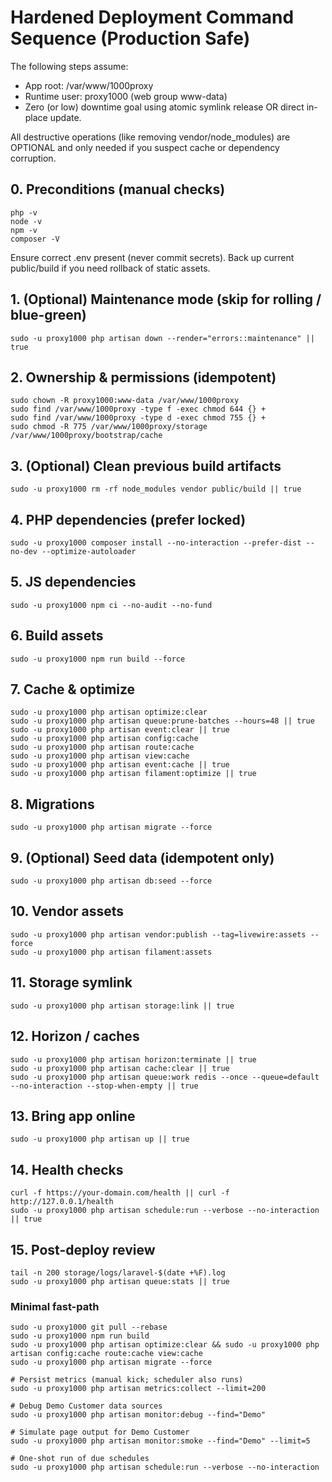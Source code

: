 # Hardened Deployment Command Sequence (Production Safe)

The following steps assume:
- App root: /var/www/1000proxy
- Runtime user: proxy1000 (web group www-data)
- Zero (or low) downtime goal using atomic symlink release OR direct in-place update.

All destructive operations (like removing vendor/node_modules) are OPTIONAL and only needed if you suspect cache or dependency corruption.

## 0. Preconditions (manual checks)
```
php -v
node -v
npm -v
composer -V
```
Ensure correct .env present (never commit secrets). Back up current public/build if you need rollback of static assets.

## 1. (Optional) Maintenance mode (skip for rolling / blue-green)
```
sudo -u proxy1000 php artisan down --render="errors::maintenance" || true
```

## 2. Ownership & permissions (idempotent)
```
sudo chown -R proxy1000:www-data /var/www/1000proxy
sudo find /var/www/1000proxy -type f -exec chmod 644 {} +
sudo find /var/www/1000proxy -type d -exec chmod 755 {} +
sudo chmod -R 775 /var/www/1000proxy/storage /var/www/1000proxy/bootstrap/cache
```

## 3. (Optional) Clean previous build artifacts
```
sudo -u proxy1000 rm -rf node_modules vendor public/build || true
```

## 4. PHP dependencies (prefer locked)
```
sudo -u proxy1000 composer install --no-interaction --prefer-dist --no-dev --optimize-autoloader
```

## 5. JS dependencies
```
sudo -u proxy1000 npm ci --no-audit --no-fund
```

## 6. Build assets
```
sudo -u proxy1000 npm run build --force
```

## 7. Cache & optimize
```
sudo -u proxy1000 php artisan optimize:clear
sudo -u proxy1000 php artisan queue:prune-batches --hours=48 || true
sudo -u proxy1000 php artisan event:clear || true
sudo -u proxy1000 php artisan config:cache
sudo -u proxy1000 php artisan route:cache
sudo -u proxy1000 php artisan view:cache
sudo -u proxy1000 php artisan event:cache || true
sudo -u proxy1000 php artisan filament:optimize || true
```

## 8. Migrations
```
sudo -u proxy1000 php artisan migrate --force
```

## 9. (Optional) Seed data (idempotent only)
```
sudo -u proxy1000 php artisan db:seed --force
```

## 10. Vendor assets
```
sudo -u proxy1000 php artisan vendor:publish --tag=livewire:assets --force
sudo -u proxy1000 php artisan filament:assets
```

## 11. Storage symlink
```
sudo -u proxy1000 php artisan storage:link || true
```

## 12. Horizon / caches
```
sudo -u proxy1000 php artisan horizon:terminate || true
sudo -u proxy1000 php artisan cache:clear || true
sudo -u proxy1000 php artisan queue:work redis --once --queue=default --no-interaction --stop-when-empty || true
```

## 13. Bring app online
```
sudo -u proxy1000 php artisan up || true
```

## 14. Health checks
```
curl -f https://your-domain.com/health || curl -f http://127.0.0.1/health
sudo -u proxy1000 php artisan schedule:run --verbose --no-interaction || true
```

## 15. Post-deploy review
```
tail -n 200 storage/logs/laravel-$(date +%F).log
sudo -u proxy1000 php artisan queue:stats || true
```

### Minimal fast-path
```
sudo -u proxy1000 git pull --rebase
sudo -u proxy1000 npm run build
sudo -u proxy1000 php artisan optimize:clear && sudo -u proxy1000 php artisan config:cache route:cache view:cache
sudo -u proxy1000 php artisan migrate --force

# Persist metrics (manual kick; scheduler also runs)
sudo -u proxy1000 php artisan metrics:collect --limit=200

# Debug Demo Customer data sources
sudo -u proxy1000 php artisan monitor:debug --find="Demo"

# Simulate page output for Demo Customer
sudo -u proxy1000 php artisan monitor:smoke --find="Demo" --limit=5

# One-shot run of due schedules
sudo -u proxy1000 php artisan schedule:run --verbose --no-interaction
```
